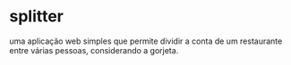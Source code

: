 # splitter
uma aplicação web simples que permite dividir a conta de um restaurante entre várias pessoas, considerando a gorjeta.
